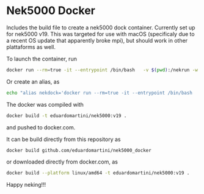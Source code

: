 # Nek5000 Docker
Includes the build file to create a nek5000 dock container. Currently set up for nek5000 v19. This was targeted for use with macOS (specificaly due to a recent OS update that apparently broke mpi), but should work in other plattaforms as well.

To launch the container, run
```bash
docker run --rm=true -it --entrypoint /bin/bash   -v $(pwd):/nekrun -w /nekrun   eduardomartini/nek5000:v19
```
Or create an alias, as 
```bash
echo "alias nekdock='docker run --rm=true -it --entrypoint /bin/bash   -v $(pwd):/nekrun -w /nekrun   eduardomartini/nek5000:v19'" >> ~/.bashrc
```

The docker was compiled with
```bash
docker build -t eduardomartini/nek5000:v19 .
```
and pushed to docker.com.

It can be build directly from this repository as
```bash
docker build github.com/eduardomartini/nek5000_docker
```
or downloaded directly from docker.com, as
```bash
docker build --platform linux/amd64 -t eduardomartini/nek5000:v19 .
```

Happy neking!!!

